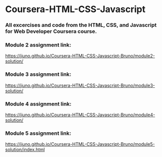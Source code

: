 # Coursera-HTML-CSS-Javascript

### All excercises and code from the HTML, CSS, and Javascript for Web Developer Coursera course.

### Module 2 assignment link:
https://jiuno.github.io/Coursera-HTML-CSS-Javascript-Bruno/module2-solution/

### Module 3 assignment link:
https://jiuno.github.io/Coursera-HTML-CSS-Javascript-Bruno/module3-solution/

### Module 4 assignment link:
https://jiuno.github.io/Coursera-HTML-CSS-Javascript-Bruno/module4-solution/

### Module 5 assignment link:
https://jiuno.github.io/Coursera-HTML-CSS-Javascript-Bruno/module5-solution/index.html

